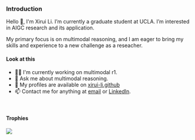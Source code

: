 ### Introduction

Hello 👋, I'm Xirui Li. I’m currently a graduate student at UCLA. I’m interested in AIGC research and its application.  

My primary focus is on multimodal reasoning, and I am eager to bring my skills and experience to a new challenge as a reseacher.

#### Look at this

* 👨‍💻 I'm currently working on multimodal r1.
* 💬 Ask me about multimodal reasoning.
* 📝 My profiles are available on [xirui-li.github](https://xirui-li.github.io/)
* 📫 Contact me for anything at [email](xiruili@ucla.edu) or [LinkedIn](https://www.linkedin.com/in/xirui-li7).

<br>

#### Trophies

<img src="https://github-profile-trophy.vercel.app/?username=xirui-li&theme=light"/>

